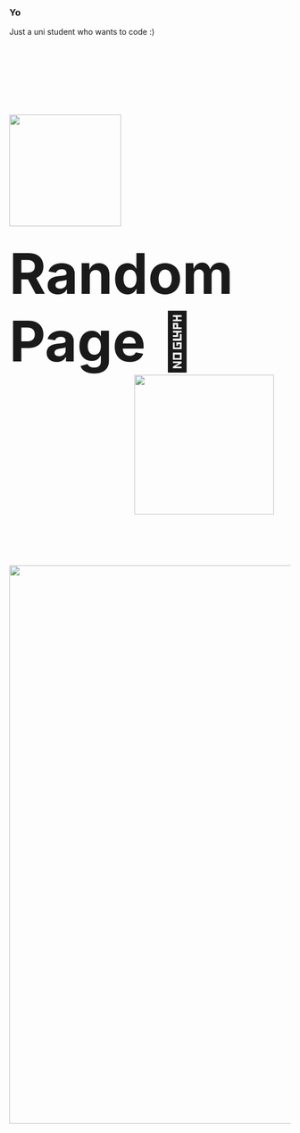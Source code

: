 ### Yo

Just a uni student who wants to code :)
<h1 style ="font-size:100px;">  
  <img src="https://media.giphy.com/media/M9gbBd9nbDrOTu1Mqx/giphy.gif" width="200"/>
  &emsp;&emsp;
  Random Page 🙂
  &emsp;&emsp;
  <img src ="https://media.giphy.com/media/Y1IFN5kK9E7fO/giphy.gif" width="250"/>
</h1>


<div align = "center">
  <img src ="https://media.giphy.com/media/pVGsAWjzvXcZW4ZBTE/giphy.gif" width="1000"/>
</div>
  




<!--
<img src = "https://media.giphy.com/media/elKG8f46lh3BvQkCOp/giphy.gif" width="200"/>
&emsp;
**petaa1/petaa1** is a ✨ _special_ ✨ repository because its `README.md` (this file) appears on your GitHub profile.

Here are some ideas to get you started:

- 🔭 I’m currently working on ...
- 🌱 I’m currently learning ...
- 👯 I’m looking to collaborate on ...
- 🤔 I’m looking for help with ...
- 💬 Ask me about ...
- 📫 How to reach me: ...
- 😄 Pronouns: ...
- ⚡ Fun fact: ...
-->
